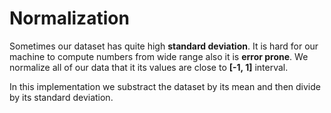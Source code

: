 # Normalization

Sometimes our dataset has quite high **standard deviation**. It is hard for our machine to compute numbers from wide range also it is **error prone**.
We normalize all of our data that it its values are close to **[-1, 1]** interval.

In this implementation we substract the dataset by its mean and then divide by its standard deviation.

